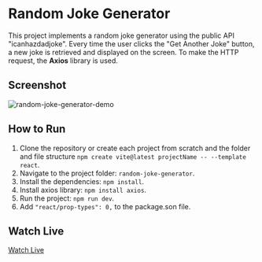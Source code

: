 # Random Joke Generator

This project implements a random joke generator using the public API "icanhazdadjoke". Every time the user clicks the "Get Another Joke" button, a new joke is retrieved and displayed on the screen. To make the HTTP request, the **Axios** library is used.

## Screenshot

![random-joke-generator-demo](./random-joke-generator-demo.gif)

## How to Run

1. Clone the repository or create each project from scratch and the folder and file structure `npm create vite@latest projectName -- --template react`.
2. Navigate to the project folder: `random-joke-generator`.
3. Install the dependencies: `npm install`.
4. Install axios library: `npm install axios`.
5. Run the project: `npm run dev`.
6. Add `"react/prop-types": 0,` to the package.son file.

## Watch Live

[Watch Live](https://random-joke-generator-brown.vercel.app/)
